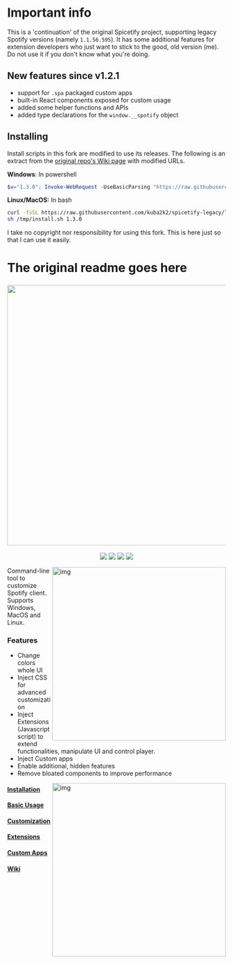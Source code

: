# Important info
This is a 'continuation' of the original Spicetify project, supporting legacy Spotify versions (namely `1.1.56.595`). It has some additional features for extension developers who just want to stick to the good, old version (me). Do not use it if you don't know what you're doing.

## New features since v1.2.1
- support for `.spa` packaged custom apps
- built-in React components exposed for custom usage
- added some helper functions and APIs
- added type declarations for the `window.__spotify` object

## Installing
Install scripts in this fork are modified to use its releases. The following is an extract from the [original repo's Wiki page](https://github.com/khanhas/spicetify-cli/wiki/Installation#legacy-installations) with modified URLs.

**Windows**: In powershell
```powershell
$v="1.3.0"; Invoke-WebRequest -UseBasicParsing "https://raw.githubusercontent.com/kuba2k2/spicetify-legacy/legacy/install.ps1" | Invoke-Expression
```

**Linux/MacOS:** In bash
```bash
curl -fsSL https://raw.githubusercontent.com/kuba2k2/spicetify-legacy/legacy/install.sh -o /tmp/install.sh
sh /tmp/install.sh 1.3.0
```

I take no copyright nor responsibility for using this fork. This is here just so that I can use it easily.

# The original readme goes here

<h3 align="center"><img src="https://i.imgur.com/iwcLITQ.png" width="600px"></h3>
<p align="center">
  <a href="https://goreportcard.com/report/github.com/kuba2k2/spicetify-legacy"><img src="https://goreportcard.com/badge/github.com/kuba2k2/spicetify-legacy"></a>
  <a href="https://github.com/kuba2k2/spicetify-legacy/releases/latest"><img src="https://img.shields.io/github/release/kuba2k2/spicetify-legacy/all.svg?colorB=97CA00?label=version"></a>
  <a href="https://github.com/kuba2k2/spicetify-legacy/releases"><img src="https://img.shields.io/github/downloads/kuba2k2/spicetify-legacy/total.svg?colorB=97CA00"></a>
  <a href="https://spectrum.chat/spicetify"><img src="https://withspectrum.github.io/badge/badge.svg"></a>
</p>

<img src="https://i.imgur.com/7eiKd1k.png" alt="img" align="right" width="400px">
Command-line tool to customize Spotify client.
Supports Windows, MacOS and Linux.

### Features
- Change colors whole UI
- Inject CSS for advanced customization
- Inject Extensions (Javascript script) to extend functionalities, manipulate UI and control player.
- Inject Custom apps
- Enable additional, hidden features
- Remove bloated components to improve performance
<img src="https://i.imgur.com/eLfNSqp.png" alt="img" align="right" width="400px">

#### [Installation](https://github.com/kuba2k2/spicetify-legacy/wiki/Installation)
#### [Basic Usage](https://github.com/kuba2k2/spicetify-legacy/wiki/Basic-Usage)
#### [Customization](https://github.com/kuba2k2/spicetify-legacy/wiki/Customization)
#### [Extensions](https://github.com/kuba2k2/spicetify-legacy/wiki/Extensions)
#### [Custom Apps](https://github.com/kuba2k2/spicetify-legacy/wiki/Custom-Apps)
#### [Wiki](https://github.com/kuba2k2/spicetify-legacy/wiki)
